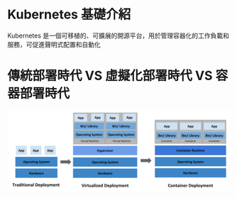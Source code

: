 # Kubernetes 基礎介紹  
Kubernetes 是一個可移植的、可擴展的開源平台，用於管理容器化的工作負載和服務，可促進聲明式配置和自動化  

# 傳統部署時代 VS 虛擬化部署時代 VS 容器部署時代
![Image text](https://github.com/Azathoth-1661/Kubernetes/blob/main/container_evolution.svg)
